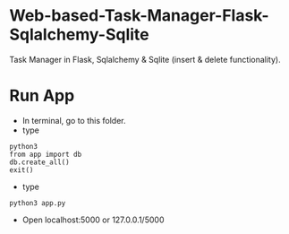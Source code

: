# Web-based-Task-Manager-Flask-Sqlalchemy-Sqlite
 Task Manager in Flask, Sqlalchemy & Sqlite (insert & delete functionality).


# Run App
* In terminal, go to this folder.
* type
```
python3
from app import db
db.create_all()
exit()
```
* type
```
python3 app.py
```
* Open localhost:5000 or 127.0.0.1/5000
